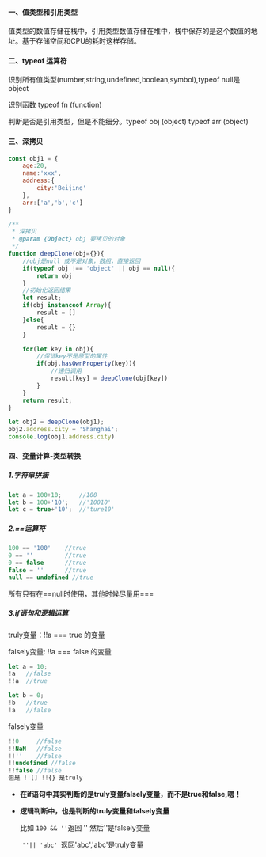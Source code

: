 #### 一、值类型和引用类型

值类型的数值存储在栈中，引用类型数值存储在堆中，栈中保存的是这个数值的地址。基于存储空间和CPU的耗时这样存储。

#### 二、typeof 运算符

识别所有值类型(number,string,undefined,boolean,symbol),typeof null是object

识别函数 typeof fn (function)

判断是否是引用类型，但是不能细分。typeof obj (object)       typeof  arr (object)

#### 三、深拷贝

```javascript
const obj1 = {
    age:20,
    name:'xxx',
    address:{
        city:'Beijing'
    },
    arr:['a','b','c']
}

/**
 * 深拷贝
 * @param {Object} obj 要拷贝的对象
 */
function deepClone(obj={}){
    //obj是null 或不是对象，数组，直接返回
    if(typeof obj !== 'object' || obj == null){
        return obj
    }
    //初始化返回结果
    let result;
    if(obj instanceof Array){
        result = []
    }else{
        result = {}
    }

    for(let key in obj){
        //保证key不是原型的属性
        if(obj.hasOwnProperty(key)){
            //递归调用
            result[key] = deepClone(obj[key])
        }
    }
    return result;
}

let obj2 = deepClone(obj1);
obj2.address.city = 'Shanghai';
console.log(obj1.address.city)
```



#### 四、变量计算-类型转换

##### 1.字符串拼接

```javascript
let a = 100+10;		//100
let b = 100+'10';	//'10010'
let c = true+'10';	//'ture10'
```

##### 2.==运算符

```javascript
100 == '100' 	//true
0 == '' 		//true
0 == false 		//true
false = '' 		//true
null == undefined //true
```

所有只有在==null时使用，其他时候尽量用===

##### 3.if语句和逻辑运算

truly变量：!!a === true 的变量

falsely变量: !!a === false 的变量

```javascript
let a = 10;
!a   //false
!!a  //true

let b = 0;
!b   //true
!a   //false
```

falsely变量

```javascript
!!0 	//false
!!NaN   //false
!!''	//false
!!undefined //false
!!false //false
但是 !![] !!{} 是truly
```

* **在if语句中其实判断的是truly变量falsely变量，而不是true和false,嗯！**

* **逻辑判断中，也是判断的truly变量和falsely变量**

  比如 `100 && ''`返回 '' 然后''是falsely变量

  ​		`''|| 'abc' `返回'abc','abc'是truly变量